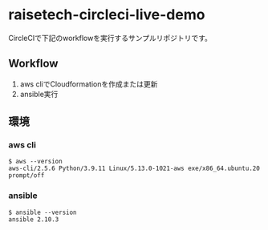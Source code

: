 # raisetech-circleci-live-demo

CircleCIで下記のworkflowを実行するサンプルリポジトリです。

## Workflow
1. aws cliでCloudformationを作成または更新
2. ansible実行

## 環境
### aws cli
```
$ aws --version
aws-cli/2.5.6 Python/3.9.11 Linux/5.13.0-1021-aws exe/x86_64.ubuntu.20 prompt/off
```

### ansible
```
$ ansible --version
ansible 2.10.3
```
